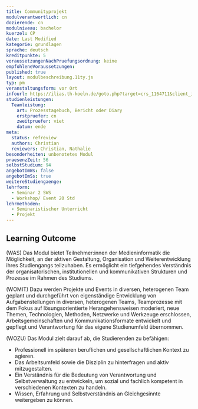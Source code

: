 ```yaml
---
title: Communityprojekt
modulverantwortlich: cn
dozierende: cn
modulniveau: bachelor
kuerzel: CP
date: Last Modified
kategorie: grundlagen
sprache: deutsch
kreditpunkte: 5
voraussetzungenNachPruefungsordnung: keine
empfohleneVoraussetzungen: 
published: true
layout: modulbeschreibung.11ty.js
typ: pm
veranstaltungsform: vor Ort
infourl: https://ilias.th-koeln.de/goto.php?target=crs_1164711&client_id=ILIAS_FH_Koeln
studienleistungen:
  Teamleistung:
    art: Prozesstagebuch, Bericht oder Diary
    erstpruefer: cn
    zweitpruefer: viet
    datum: ende
meta:
  status: refreview
  authors: Christian
  reviewers: Christian, Nathalie
besonderheiten: unbenotetes Modul
praesenzZeit: 56
selbstStudium: 94
angebotImWs: false
angebotImSs: true
weitereStudiengaenge: 
lehrform:
  - Seminar 2 SWS
  - Workshop/ Event 20 Std 
lehrmethoden:
  - Seminaristischer Unterricht
  - Projekt
---
```


## Learning Outcome

(WAS) Das Modul bietet Teilnehmer\:innen der Medieninformatik die Möglichkeit, an der aktiven Gestaltung, Organisation und Weiterentwicklung ihres Studiengangs teilzuhaben. Es ermöglicht ein tiefgehendes Verständnis der organisatorischen, institutionellen und kommunikativen Strukturen und Prozesse im Rahmen des Studiums.

(WOMIT) Dazu werden Projekte und Events in diversen, heterogenen Team geplant und durchgeführt von eigenständige Entwicklung von Aufgabenstellungen in diversen, heterogenen Teams, Teamprozesse mit dem Fokus auf lösungsorientierte Herangehensweisen moderiert, neue Themen, Technologien, Methoden, Netzwerke und Werkzeuge erschlossen, Arbeitsgemeinschaften und Kommunikationsformate entwickelt und gepflegt und Verantwortung für das eigene Studienumfeld übernommen.

(WOZU) Das Modul zielt darauf ab, die Studierenden zu befähigen:
- Professionell im späteren beruflichen und gesellschaftlichen Kontext zu agieren.
- Das Arbeitsumfeld sowie die Disziplin zu hinterfragen und aktiv mitzugestalten.
- Ein Verständnis für die Bedeutung von Verantwortung und Selbstverwaltung zu entwickeln, um sozial und fachlich kompetent in verschiedenen Kontexten zu handeln.
- Wissen, Erfahrung und Selbstverständnis an Gleichgesinnte weitergeben zu können.
